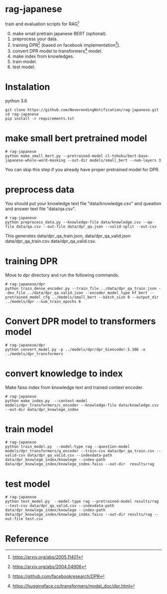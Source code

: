 # rag-japanese
train and evaluation scripts for RAG[^1]

0. make small pretrain japanese BERT (optional).
1. preprocess your data.
2. training DPR[^2] (based on facebook implementation[^3]).
3. convert DPR model to transformers[^4] model.
4. make index from knowledges.
5. train model.
6. test model.




# Instalation
python 3.6
```
git clone https://github.com/NeverendingNotification/rag-japanese.git
cd rag-japanese
pip install -r requirements.txt
```

# make small bert pretrained model

```
# rag-japanese
python make_small_bert.py --pretrained-model cl-tohoku/bert-base-japanese-whole-word-masking --out-dir models/small_bert --num-layers 3
```
You can skip this step if you already have proper pretrained model for DPR.

# preprocess data

You should put your knowledge text file "data/knowledge.csv" and queation and answer text file "data/qa.csv".
```
# rag-japanese
python preprocess_data.py --knowledge-file data/knowledge.csv --qa-file data/qa.csv --out-file data/dpr_qa.json --valid-split --out-csv
```
This generates data/dpr_qa_train.json, data/dpr_qa_valid.json data/dpr_qa_train.csv data/dpr_qa_valid.csv.

# training DPR
Move to dpr directory and run the following commands.
```
# rag-japanese/dpr
python train_dense_encoder.py --train_file ../data/dpr_qa_train.json --dev_file ../data/dpr_qa_valid.json --encoder_model_type hf_bert --pretrained_model_cfg ../models/small_bert --batch_size 8 --output_dir ../models/dpr --num_train_epochs 6
```

# Convert DPR model to transformers model

```
# rag-japanese/dpr
python convert_model.py -p ../models/dpr/dpr_biencoder.5.386 -o ../models/dpr_transformers

```

# convert knowledge to index
Make faiss index from knowledge text and trained context encoder.
```
# rag-japanese
python make_index.py  --context-model models/dpr_transformers/c_encoder --knowledge-file data/knowledge.csv --out-dir data/dpr_knowlege_index
```

# train model
```
# rag-japanese
python train_model.py  --model-type rag --question-model models/dpr_transformers/q_encoder --train-csv data/dpr_qa_train.csv --valid-csv data/dpr_qa_valid.csv --indexdata-path data/dpr_knowlege_index/knowlege --index-path data/dpr_knowlege_index/knowlege_index.faiss --out-dir  results/rag
```

# test model
```
# rag-japanese
python test_model.py  --model-type rag --pretrained-model results/rag --test-csv data/dpr_qa_valid.csv --indexdata-path data/dpr_knowlege_index/knowlege --index-path data/dpr_knowlege_index/knowlege_index.faiss --out-dir results/rag --out-file test.csv
```

# Reference
[^1]: https://arxiv.org/abs/2005.11401
[^2]: https://arxiv.org/abs/2004.04906
[^3]: https://github.com/facebookresearch/DPR
[^4]: https://huggingface.co/transformers/model_doc/dpr.html
